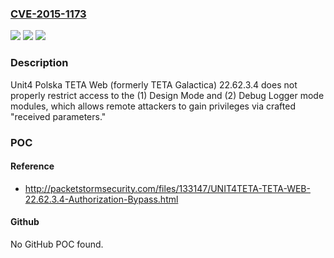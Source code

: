 ### [CVE-2015-1173](https://cve.mitre.org/cgi-bin/cvename.cgi?name=CVE-2015-1173)
![](https://img.shields.io/static/v1?label=Product&message=n%2Fa&color=blue)
![](https://img.shields.io/static/v1?label=Version&message=n%2Fa&color=blue)
![](https://img.shields.io/static/v1?label=Vulnerability&message=n%2Fa&color=brighgreen)

### Description

Unit4 Polska TETA Web (formerly TETA Galactica) 22.62.3.4 does not properly restrict access to the (1) Design Mode and (2) Debug Logger mode modules, which allows remote attackers to gain privileges via crafted "received parameters."

### POC

#### Reference
- http://packetstormsecurity.com/files/133147/UNIT4TETA-TETA-WEB-22.62.3.4-Authorization-Bypass.html

#### Github
No GitHub POC found.

